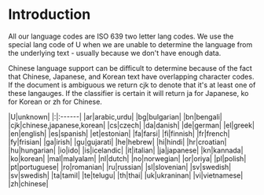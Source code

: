 # Introduction #

All our language codes are ISO 639 two letter lang codes. We use the special lang code of U when we are unable to determine the language from the underlying text - usually because we don't have enough data.

Chinese language support can be difficult to determine because of the fact that Chinese, Japanese, and Korean text have overlapping character codes. If the document is ambiguous we return cjk to denote that it's at least one of these langauges. If the classifier is certain it will return ja for Japanese, ko for Korean or zh for Chinese.

|U|unknown|
|:|:------|
|ar|arabic,urdu|
|bg|bulgarian|
|bn|bengali|
|cjk|chinese,japanese,korean|
|cs|czech|
|da|danish|
|de|german|
|el|greek|
|en|english|
|es|spanish|
|et|estonian|
|fa|farsi|
|fi|finnish|
|fr|french|
|fy|frisian|
|ga|irish|
|gu|gujarati|
|he|hebrew|
|hi|hindi|
|hr|croatian|
|hu|hungarian|
|io|ido|
|is|icelandic|
|it|italian|
|ja|japanese|
|kn|kannada|
|ko|korean|
|mal|malyalam|
|nl|dutch|
|no|norwegian|
|or|oriya|
|pl|polish|
|pt|portuguese|
|ro|romanian|
|ru|russian|
|sl|slovenian|
|sv|swedish|
|sv|swedish|
|ta|tamil|
|te|telugu|
|th|thai|
|uk|ukraninan|
|vi|vietnamese|
|zh|chinese|